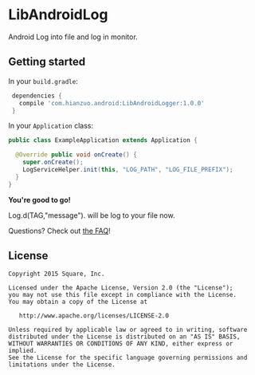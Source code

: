 # LibAndroidLog

Android Log into file and log in monitor.

## Getting started

In your `build.gradle`:

```gradle
 dependencies {
   compile 'com.hianzuo.android:LibAndroidLogger:1.0.0'
 }
```

In your `Application` class:

```java
public class ExampleApplication extends Application {

  @Override public void onCreate() {
    super.onCreate();
    LogServiceHelper.init(this, "LOG_PATH", "LOG_FILE_PREFIX");
  }
}
```

**You're good to go!**

Log.d(TAG,"message"). will be log to your file now.

Questions? Check out [the FAQ](https://github.com/hianzuo/andorid-logger/wiki/FAQ)!

## License

    Copyright 2015 Square, Inc.

    Licensed under the Apache License, Version 2.0 (the "License");
    you may not use this file except in compliance with the License.
    You may obtain a copy of the License at

       http://www.apache.org/licenses/LICENSE-2.0

    Unless required by applicable law or agreed to in writing, software
    distributed under the License is distributed on an "AS IS" BASIS,
    WITHOUT WARRANTIES OR CONDITIONS OF ANY KIND, either express or implied.
    See the License for the specific language governing permissions and
    limitations under the License.
